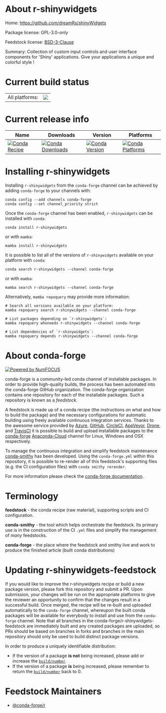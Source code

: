 About r-shinywidgets
====================

Home: https://github.com/dreamRs/shinyWidgets

Package license: GPL-3.0-only

Feedstock license: [BSD-3-Clause](https://github.com/conda-forge/r-shinywidgets-feedstock/blob/main/LICENSE.txt)

Summary: Collection of custom input controls and user interface components for 'Shiny' applications.  Give your applications a unique and colorful style !

Current build status
====================


<table><tr><td>All platforms:</td>
    <td>
      <a href="https://dev.azure.com/conda-forge/feedstock-builds/_build/latest?definitionId=1613&branchName=main">
        <img src="https://dev.azure.com/conda-forge/feedstock-builds/_apis/build/status/r-shinywidgets-feedstock?branchName=main">
      </a>
    </td>
  </tr>
</table>

Current release info
====================

| Name | Downloads | Version | Platforms |
| --- | --- | --- | --- |
| [![Conda Recipe](https://img.shields.io/badge/recipe-r--shinywidgets-green.svg)](https://anaconda.org/conda-forge/r-shinywidgets) | [![Conda Downloads](https://img.shields.io/conda/dn/conda-forge/r-shinywidgets.svg)](https://anaconda.org/conda-forge/r-shinywidgets) | [![Conda Version](https://img.shields.io/conda/vn/conda-forge/r-shinywidgets.svg)](https://anaconda.org/conda-forge/r-shinywidgets) | [![Conda Platforms](https://img.shields.io/conda/pn/conda-forge/r-shinywidgets.svg)](https://anaconda.org/conda-forge/r-shinywidgets) |

Installing r-shinywidgets
=========================

Installing `r-shinywidgets` from the `conda-forge` channel can be achieved by adding `conda-forge` to your channels with:

```
conda config --add channels conda-forge
conda config --set channel_priority strict
```

Once the `conda-forge` channel has been enabled, `r-shinywidgets` can be installed with `conda`:

```
conda install r-shinywidgets
```

or with `mamba`:

```
mamba install r-shinywidgets
```

It is possible to list all of the versions of `r-shinywidgets` available on your platform with `conda`:

```
conda search r-shinywidgets --channel conda-forge
```

or with `mamba`:

```
mamba search r-shinywidgets --channel conda-forge
```

Alternatively, `mamba repoquery` may provide more information:

```
# Search all versions available on your platform:
mamba repoquery search r-shinywidgets --channel conda-forge

# List packages depending on `r-shinywidgets`:
mamba repoquery whoneeds r-shinywidgets --channel conda-forge

# List dependencies of `r-shinywidgets`:
mamba repoquery depends r-shinywidgets --channel conda-forge
```


About conda-forge
=================

[![Powered by
NumFOCUS](https://img.shields.io/badge/powered%20by-NumFOCUS-orange.svg?style=flat&colorA=E1523D&colorB=007D8A)](https://numfocus.org)

conda-forge is a community-led conda channel of installable packages.
In order to provide high-quality builds, the process has been automated into the
conda-forge GitHub organization. The conda-forge organization contains one repository
for each of the installable packages. Such a repository is known as a *feedstock*.

A feedstock is made up of a conda recipe (the instructions on what and how to build
the package) and the necessary configurations for automatic building using freely
available continuous integration services. Thanks to the awesome service provided by
[Azure](https://azure.microsoft.com/en-us/services/devops/), [GitHub](https://github.com/),
[CircleCI](https://circleci.com/), [AppVeyor](https://www.appveyor.com/),
[Drone](https://cloud.drone.io/welcome), and [TravisCI](https://travis-ci.com/)
it is possible to build and upload installable packages to the
[conda-forge](https://anaconda.org/conda-forge) [Anaconda-Cloud](https://anaconda.org/)
channel for Linux, Windows and OSX respectively.

To manage the continuous integration and simplify feedstock maintenance
[conda-smithy](https://github.com/conda-forge/conda-smithy) has been developed.
Using the ``conda-forge.yml`` within this repository, it is possible to re-render all of
this feedstock's supporting files (e.g. the CI configuration files) with ``conda smithy rerender``.

For more information please check the [conda-forge documentation](https://conda-forge.org/docs/).

Terminology
===========

**feedstock** - the conda recipe (raw material), supporting scripts and CI configuration.

**conda-smithy** - the tool which helps orchestrate the feedstock.
                   Its primary use is in the construction of the CI ``.yml`` files
                   and simplify the management of *many* feedstocks.

**conda-forge** - the place where the feedstock and smithy live and work to
                  produce the finished article (built conda distributions)


Updating r-shinywidgets-feedstock
=================================

If you would like to improve the r-shinywidgets recipe or build a new
package version, please fork this repository and submit a PR. Upon submission,
your changes will be run on the appropriate platforms to give the reviewer an
opportunity to confirm that the changes result in a successful build. Once
merged, the recipe will be re-built and uploaded automatically to the
`conda-forge` channel, whereupon the built conda packages will be available for
everybody to install and use from the `conda-forge` channel.
Note that all branches in the conda-forge/r-shinywidgets-feedstock are
immediately built and any created packages are uploaded, so PRs should be based
on branches in forks and branches in the main repository should only be used to
build distinct package versions.

In order to produce a uniquely identifiable distribution:
 * If the version of a package **is not** being increased, please add or increase
   the [``build/number``](https://docs.conda.io/projects/conda-build/en/latest/resources/define-metadata.html#build-number-and-string).
 * If the version of a package **is** being increased, please remember to return
   the [``build/number``](https://docs.conda.io/projects/conda-build/en/latest/resources/define-metadata.html#build-number-and-string)
   back to 0.

Feedstock Maintainers
=====================

* [@conda-forge/r](https://github.com/conda-forge/r/)

